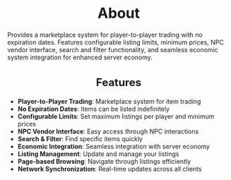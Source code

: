 <h1 style="text-align:center; font-size:2rem; font-weight:bold;">About</h1>

Provides a marketplace system for player-to-player trading with no expiration dates. Features configurable listing limits, minimum prices, NPC vendor interface, search and filter functionality, and seamless economic system integration for enhanced server economy.

<h2 style="text-align:center; font-size:1.5rem; font-weight:bold;">Features</h2>

- **Player-to-Player Trading**: Marketplace system for item trading
- **No Expiration Dates**: Items can be listed indefinitely
- **Configurable Limits**: Set maximum listings per player and minimum prices
- **NPC Vendor Interface**: Easy access through NPC interactions
- **Search & Filter**: Find specific items quickly
- **Economic Integration**: Seamless integration with server economy
- **Listing Management**: Update and manage your listings
- **Page-based Browsing**: Navigate through listings efficiently
- **Network Synchronization**: Real-time updates across all clients

